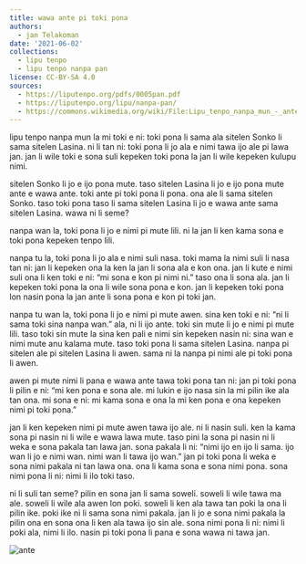 ```yaml
---
title: wawa ante pi toki pona
authors:
  - jan Telakoman
date: '2021-06-02'
collections:
  - lipu tenpo
  - lipu tenpo nanpa pan
license: CC-BY-SA 4.0
sources:
  - https://liputenpo.org/pdfs/0005pan.pdf
  - https://liputenpo.org/lipu/nanpa-pan/
  - https://commons.wikimedia.org/wiki/File:Lipu_tenpo_nanpa_mun_-_ante.png
---
```


lipu tenpo nanpa mun la mi toki e ni: toki pona li sama ala sitelen Sonko li sama sitelen Lasina. ni li tan ni: toki pona li jo ala e nimi tawa ijo ale pi lawa jan. jan li wile toki e sona suli kepeken toki pona la jan li wile kepeken kulupu nimi.

sitelen Sonko li jo e ijo pona mute. taso sitelen Lasina li jo e ijo pona mute ante e wawa ante. toki ante pi toki pona li pona. ona ale li sama sitelen Sonko. taso toki pona taso li sama sitelen Lasina li jo e wawa ante sama sitelen Lasina. wawa ni li seme?

nanpa wan la, toki pona li jo e nimi pi mute lili. ni la jan li ken kama sona e toki pona kepeken tenpo lili.

nanpa tu la, toki pona li jo ala e nimi suli nasa. toki mama la nimi suli li nasa tan ni: jan li kepeken ona la ken la jan li sona ala e kon ona. jan li kute e nimi suli ona li ken toki e ni: “mi sona e kon pi nimi ni.” taso ona li sona ala. jan li kepeken toki pona la ona li wile sona pona e kon. jan li kepeken toki pona lon nasin pona la jan ante li sona pona e kon pi toki jan.

nanpa tu wan la, toki pona li jo e nimi pi mute awen. sina ken toki e ni: “ni li sama toki sina nanpa wan.” ala, ni li ijo ante. toki sin mute li jo e nimi pi mute lili. taso toki sin mute la sina ken pali e nimi sin kepeken nasin ni: sina wan e nimi mute anu kalama mute. taso toki pona li sama sitelen Lasina. nanpa pi sitelen ale pi sitelen Lasina li awen. sama ni la nanpa pi nimi ale pi toki pona li awen.

awen pi mute nimi li pana e wawa ante tawa toki pona tan ni: jan pi toki pona li pilin e ni: “mi ken pona e sona ale. mi lukin e ijo nasa sin la mi pilin ike ala tan ona. mi sona e ni: mi kama sona e ona la mi ken pona e ona kepeken nimi pi toki pona.”

jan li ken kepeken nimi pi mute awen tawa ijo ale. ni li nasin suli. ken la kama sona pi nasin ni li wile e wawa lawa mute. taso pini la sona pi nasin ni li weka e sona pakala tan lawa jan. sona pakala li ni: “nimi ijo en ijo li sama. ijo wan li jo e nimi wan. nimi wan li tawa ijo wan.” jan pi toki pona li weka e sona nimi pakala ni tan lawa ona. ona li kama sona e sona nimi pona. sona nimi pona li ni: nimi li ilo toki taso.

ni li suli tan seme? pilin en sona jan li sama soweli. soweli li wile tawa ma ale. soweli li wile ala awen lon poki. soweli li ken ala tawa tan poki la ona li pilin ike. poki ike ni li sama sona nimi pakala. jan li jo e sona nimi pakala la pilin ona en sona ona li ken ala tawa ijo sin ale. sona nimi pona li ni: nimi li poki ala, nimi li ilo. nasin pi toki pona li pana e sona wawa ni tawa jan.

![ante](https://upload.wikimedia.org/wikipedia/commons/5/51/Lipu_tenpo_nanpa_mun_-_ante.png)